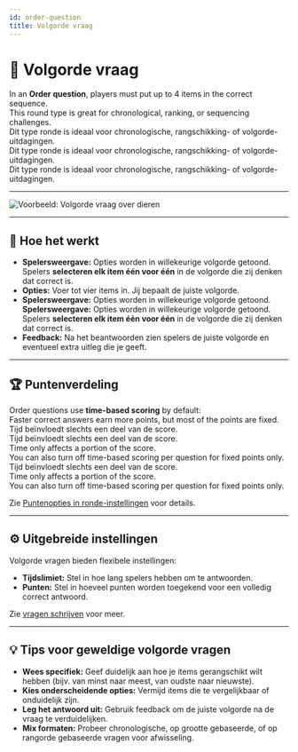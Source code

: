 ```yaml
---
id: order-question
title: Volgorde vraag
---
```


# 🔀 Volgorde vraag

In an **Order question**, players must put up to 4 items in the correct sequence.\
This round type is great for chronological, ranking, or sequencing challenges.\
Dit type ronde is ideaal voor chronologische, rangschikking- of volgorde-uitdagingen.\
Dit type ronde is ideaal voor chronologische, rangschikking- of volgorde-uitdagingen.\
Dit type ronde is ideaal voor chronologische, rangschikking- of volgorde-uitdagingen.

---

![Voorbeeld: Volgorde vraag over dieren](/images/question-modes/order-question/order-question-example.png)

---

## 📝 Hoe het werkt

- **Spelersweergave:** Opties worden in willekeurige volgorde getoond.\
  Spelers **selecteren elk item één voor één** in de volgorde die zij denken dat correct is.
- **Opties:** Voer tot vier items in. Jij bepaalt de juiste volgorde.
- **Spelersweergave:** Opties worden in willekeurige volgorde getoond. **Spelersweergave:** Opties worden in willekeurige volgorde getoond.\
  Spelers **selecteren elk item één voor één** in de volgorde die zij denken dat correct is.
- **Feedback:** Na het beantwoorden zien spelers de juiste volgorde en eventueel extra uitleg die je geeft.

---

## 🏆 Puntenverdeling

Order questions use **time-based scoring** by default:\
Faster correct answers earn more points, but most of the points are fixed. Tijd beïnvloedt slechts een deel van de score.\
Tijd beïnvloedt slechts een deel van de score.\
Time only affects a portion of the score.\
You can also turn off time-based scoring per question for fixed points only.\
Tijd beïnvloedt slechts een deel van de score.\
Time only affects a portion of the score.\
You can also turn off time-based scoring per question for fixed points only.

Zie [Puntenopties in ronde-instellingen](../editor/008-round-options.md#-scoring-options) voor details.

---

## ⚙️ Uitgebreide instellingen

Volgorde vragen bieden flexibele instellingen:

- **Tijdslimiet:** Stel in hoe lang spelers hebben om te antwoorden.
- **Punten:** Stel in hoeveel punten worden toegekend voor een volledig correct antwoord.

Zie [vragen schrijven](../editor/005-writing-questions.md) voor meer.

---

## 💡 Tips voor geweldige volgorde vragen

- **Wees specifiek:** Geef duidelijk aan hoe je items gerangschikt wilt hebben (bijv. van minst naar meest, van oudste naar nieuwste).
- **Kies onderscheidende opties:** Vermijd items die te vergelijkbaar of onduidelijk zijn.
- **Leg het antwoord uit:** Gebruik feedback om de juiste volgorde na de vraag te verduidelijken.
- **Mix formaten:** Probeer chronologische, op grootte gebaseerde, of op rangorde gebaseerde vragen voor afwisseling.

